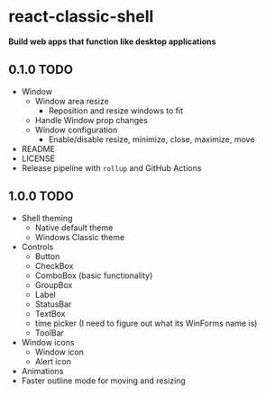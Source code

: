 # react-classic-shell

**Build web apps that function like desktop applications**

## 0.1.0 TODO

* Window
  * Window area resize
    * Reposition and resize windows to fit
  * Handle Window prop changes
  * Window configuration
    * Enable/disable resize, minimize, close, maximize, move
* README
* LICENSE
* Release pipeline with `rollup` and GitHub Actions

## 1.0.0 TODO

* Shell theming
  * Native default theme
  * Windows Classic theme
* Controls
  * Button
  * CheckBox
  * ComboBox (basic functionality)
  * GroupBox
  * Label
  * StatusBar
  * TextBox
  * time picker (I need to figure out what its WinForms name is)
  * ToolBar
* Window icons
  * Window icon
  * Alert icon
* Animations
* Faster outline mode for moving and resizing
